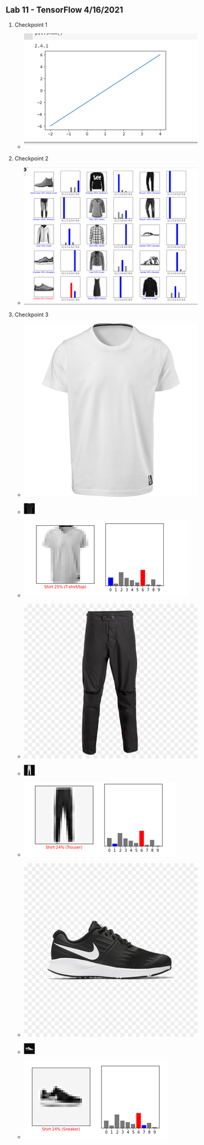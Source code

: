 ## Lab 11 - TensorFlow 4/16/2021

1. Checkpoint 1

    - ![ch1](chpt1.PNG)



2. Checkpoint 2

    - ![ch2](chpt2.PNG)



3. Checkpoint 3

    - ![ex1](tshirt.png)

    - ![ex1](img1_scaled.png)

    - ![ex1](chpt3_1.PNG)

    - ![ex1](pants.jpg)

    - ![ex1](img2_scaled.png)

    - ![ex1](chpt3_2.PNG)

    - ![ex1](shoes.jpg)

    - ![ex1](img3_scaled.png)

    - ![ex1](chpt3_3.PNG)

<!--
- Then create/fork a github repository for your project and work on your first commit
-->
